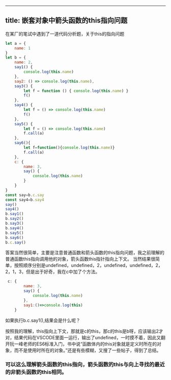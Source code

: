 
---
title: 嵌套对象中箭头函数的this指向问题
---
在某厂的笔试中遇到了一道代码分析题，关于this的指向问题
```javascript
let a = {
    name: 1
}
let b = {
    name: 2,
    say1() {
        console.log(this.name)
    },
    say2: () => console.log(this.name),
    say3() {
        let f = function () { console.log(this.name) }
        f()
    },
    say4() {
        let f = () => console.log(this.name)
        f()
    },
    say5() {
        let f = () => console.log(this.name)
        f.call(a)
    },
    say6(){
        let f=function(){console.log(this.name)}
        f.call(a)
    },
    c: {
        name: 3,
        say() {
            console.log(this.name)
        }
    }
}
const say=b.c.say
const say4=b.say4
say()
say4()
b.say1()
b.say2()
b.say3()
b.say4()
b.say5()
b.say6()
b.c.say()
```
答案当然很简单，主要是注意普通函数和箭头函数的this指向问题，我之前理解的普通函数this指向调用他的对象，箭头函数this指针指向上下文。
当然结果很简单，按照顺序分别是undefined，undefined，2，undefined，undefined，2，2，1，3，但是出于好奇，我在c中加了个方法。
```javascript
 c: {
        name: 3,
        say() {
            console.log(this.name)
        },
        say1:()=>console.log(this)
    }
```
如果执行b.c.say1(),结果会是什么呢？

按照我的理解，this指向上下文，那就是c的this，那c的this是b呀，应该输出2才对，结果代码在VSCODE里面一运行，输出了undefined，一时摸不着，因此又翻开阮一峰老师的ES6标准入门，书中说“函数体内的this对象就是定义时所在的对象，而不是使用时所在的对象。”还是有些模糊，又搜了一些帖子，得到了总结。

### 可以这么理解箭头函数的this指向，箭头函数的this与向上寻找的最近的非箭头函数的this相同。